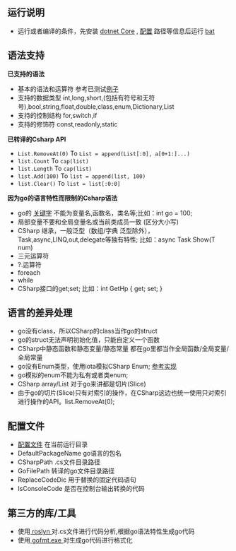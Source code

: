 ## 运行说明

* 运行或者编译的条件，先安装 [dotnet Core](https://dotnet.microsoft.com/download) , [配置](https://github.com/zhuxianzhiniko/cs2go/blob/master/cs2go/Config.json) 路径等信息后运行 [bat](https://github.com/zhuxianzhiniko/cs2go/blob/master/cs2go/run.bat)

## 语法支持

**已支持的语法**
* 基本的语法和运算符 参考已测试[例子](https://github.com/zhuxianzhiniko/cs2go/blob/master/cs2go/TestCase/TestClass.cs) 
* 支持的数据类型 int,long,short,(包括有符号和无符号),bool,string,float,double,class,enum,Dictionary,List
* 支持的控制结构 for,switch,if
* 支持的修饰符 const,readonly,static

**已转译的Csharp API**

* `List.RemoveAt(0)` To `List = append(List[:0], a[0+1:]...)`
* `list.Count` To `cap(list)`
* `list.Length` To `cap(list)`
* `list.Add(100)` To `list = append(list, 100)`
* `list.Clear()` To `list = list[:0:0]`



**因为go的语言特性而限制的Csharp语法**

* go的 [关键字](https://github.com/Unknwon/the-way-to-go_ZH_CN/blob/master/eBook/04.1.md) 不能为变量名,函数名，类名等;比如：int go = 100;
* 局部变量不要和全局变量名或当前类成员一致 (区分大小写)
* CSharp 继承，一般泛型（数组/字典 泛型除外），Task,async,LINQ,out,delegate等独有特性; 比如：async Task Show<T>(T num)
* 三元运算符
* ?.运算符
* foreach
* while
* CSharp接口的get;set; 比如：int GetHp { get; set; }

## 语言的差异处理

* go没有class，所以CSharp的class当作go的struct
* go的struct无法声明初始化值，只能自定义一个函数
* CSharp中静态函数和静态变量/静态常量 都在go里都当作全局函数/全局变量/全局常量
* go没有Enum类型，使用iota模拟CSharp Enum; [参考实现](https://studygolang.com/articles/5386)
* go模拟的enum不能为私有或者类enum;
* CSharp array/List 对于go来讲都是切片(Slice)
* 由于go的切片(Slice)只有对索引的操作，在CSharp这边也统一使用只对索引进行操作的API。list.RemoveAt(0);


## 配置文件

* [配置文件](https://github.com/zhuxianzhiniko/cs2go/blob/master/cs2go/Config.json) 在当前运行目录
* DefaultPackageName go语言的包名
* CSharpPath .cs文件目录路径
* GoFilePath 转译的go文件目录路径
* ReplaceCodeDic 用于替换的固定代码语句
* IsConsoleCode  是否在控制台输出转换的代码

## 第三方的库/工具

* 使用[ roslyn ](https://github.com/dotnet/roslyn)对.cs文件进行代码分析,根据go语法特性生成go代码
* 使用[ gofmt.exe ](https://golang.org/cmd/gofmt/)对生成go代码进行格式化

